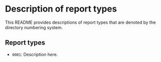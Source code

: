# Description of report types 

This README provides descriptions of report types that are denoted by the directory numbering system.

## Report types

* `0001`: Description here.

